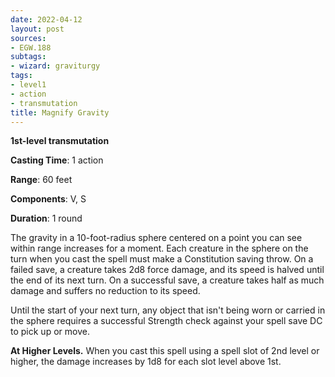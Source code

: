 ```yaml
---
date: 2022-04-12
layout: post
sources:
- EGW.188
subtags:
- wizard: graviturgy
tags:
- level1
- action
- transmutation
title: Magnify Gravity
---
```


**1st-level transmutation**

**Casting Time**: 1 action

**Range**: 60 feet

**Components**: V, S

**Duration**: 1 round

The gravity in a 10-foot-radius sphere centered on a point you can see within range increases for a moment. Each creature in the sphere on the turn when you cast the spell must make a Constitution saving throw. On a failed save, a creature takes 2d8 force damage, and its speed is halved until the end of its next turn. On a successful save, a creature takes half as much damage and suffers no reduction to its speed.

Until the start of your next turn, any object that isn't being worn or carried in the sphere requires a successful Strength check against your spell save DC to pick up or move.

**At Higher Levels.** When you cast this spell using a spell slot of 2nd level or higher, the damage increases by 1d8 for each slot level above 1st.
